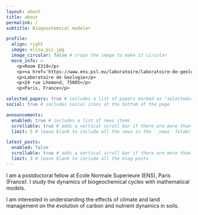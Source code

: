 ```yaml
---
layout: about
title: about
permalink: /
subtitle: Biogeochemical modeler

profile:
  align: right
  image: elisa_pic.jpg
  image_circular: false # crops the image to make it circular
  more_info: >
    <p>Room E319</p>
    <p><a href='https://www.ens.psl.eu/laboratoire/laboratoire-de-geologie-de-l-ens-umr-8538'>Ecole Normale Superieure</a></p>
    <p>Laboratoire de Geologie</p>
    <p>24 rue Lhomond, 75005</p>
    <p>Paris, France</p>

selected_papers: true # includes a list of papers marked as "selected={true}"
social: true # includes social icons at the bottom of the page

announcements:
  enabled: true # includes a list of news items
  scrollable: true # adds a vertical scroll bar if there are more than 3 news items
  limit: 5 # leave blank to include all the news in the `_news` folder

latest_posts:
  enabled: false
  scrollable: true # adds a vertical scroll bar if there are more than 3 new posts items
  limit: 3 # leave blank to include all the blog posts
---
```


I am a postdoctoral fellow at Ecole Normale Superieure (ENS), Paris (France). I study the dynamics of biogeochemical cycles with mathematical models. 

I am interested in understanding the effects of climate and land management on the evolution of carbon and nutrient dynamics in soils.

